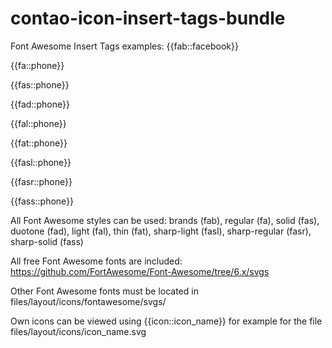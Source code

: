 # contao-icon-insert-tags-bundle

Font Awesome Insert Tags examples: 
{{fab::facebook}}

{{fa::phone}}

{{fas::phone}}

{{fad::phone}}

{{fal::phone}}

{{fat::phone}}

{{fasl::phone}}

{{fasr::phone}}

{{fass::phone}}


All Font Awesome styles can be used: brands (fab), regular (fa), solid (fas), duotone (fad), light (fal), thin (fat), sharp-light (fasl), sharp-regular (fasr), sharp-solid (fass)

All free Font Awesome fonts are included: https://github.com/FortAwesome/Font-Awesome/tree/6.x/svgs

Other Font Awesome fonts must be located in files/layout/icons/fontawesome/svgs/

Own icons can be viewed using {{icon::icon_name}} for example for the file files/layout/icons/icon_name.svg
